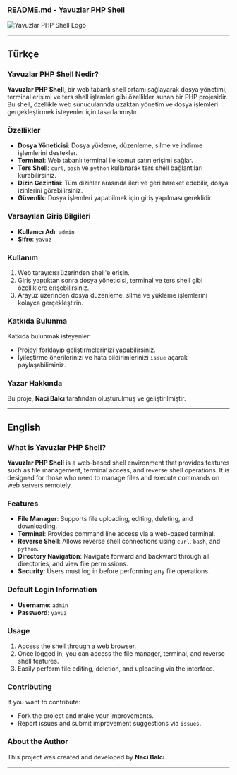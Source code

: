 ### README.md - Yavuzlar PHP Shell

![Yavuzlar PHP Shell Logo](https://github.com/naciblc/Yavuzlar/blob/main/Task-5/ba%C5%9Fl%C4%B1ks%C4%B1z.GIF)

---

## Türkçe

### Yavuzlar PHP Shell Nedir?

**Yavuzlar PHP Shell**, bir web tabanlı shell ortamı sağlayarak dosya yönetimi, terminal erişimi ve ters shell işlemleri gibi özellikler sunan bir PHP projesidir. Bu shell, özellikle web sunucularında uzaktan yönetim ve dosya işlemleri gerçekleştirmek isteyenler için tasarlanmıştır.

### Özellikler

- **Dosya Yöneticisi**: Dosya yükleme, düzenleme, silme ve indirme işlemlerini destekler.
- **Terminal**: Web tabanlı terminal ile komut satırı erişimi sağlar.
- **Ters Shell**: `curl`, `bash` ve `python` kullanarak ters shell bağlantıları kurabilirsiniz.
- **Dizin Gezintisi**: Tüm dizinler arasında ileri ve geri hareket edebilir, dosya izinlerini görebilirsiniz.
- **Güvenlik**: Dosya işlemleri yapabilmek için giriş yapılması gereklidir.

### Varsayılan Giriş Bilgileri

- **Kullanıcı Adı**: `admin`
- **Şifre**: `yavuz`

### Kullanım

1. Web tarayıcısı üzerinden shell'e erişin.
2. Giriş yaptıktan sonra dosya yöneticisi, terminal ve ters shell gibi özelliklere erişebilirsiniz.
3. Arayüz üzerinden dosya düzenleme, silme ve yükleme işlemlerini kolayca gerçekleştirin.

### Katkıda Bulunma

Katkıda bulunmak isteyenler:
- Projeyi forklayıp geliştirmelerinizi yapabilirsiniz.
- İyileştirme önerilerinizi ve hata bildirimlerinizi `issue` açarak paylaşabilirsiniz.

### Yazar Hakkında

Bu proje, **Naci Balcı** tarafından oluşturulmuş ve geliştirilmiştir.

---

## English

### What is Yavuzlar PHP Shell?

**Yavuzlar PHP Shell** is a web-based shell environment that provides features such as file management, terminal access, and reverse shell operations. It is designed for those who need to manage files and execute commands on web servers remotely.

### Features

- **File Manager**: Supports file uploading, editing, deleting, and downloading.
- **Terminal**: Provides command line access via a web-based terminal.
- **Reverse Shell**: Allows reverse shell connections using `curl`, `bash`, and `python`.
- **Directory Navigation**: Navigate forward and backward through all directories, and view file permissions.
- **Security**: Users must log in before performing any file operations.

### Default Login Information

- **Username**: `admin`
- **Password**: `yavuz`

### Usage

1. Access the shell through a web browser.
2. Once logged in, you can access the file manager, terminal, and reverse shell features.
3. Easily perform file editing, deletion, and uploading via the interface.

### Contributing

If you want to contribute:
- Fork the project and make your improvements.
- Report issues and submit improvement suggestions via `issues`.

### About the Author

This project was created and developed by **Naci Balcı**.

---
